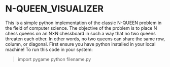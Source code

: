 # N-QUEEN_VISUALIZER
This is a simple python implementation of the classic N-QUEEN problem in the field of computer science.
The objective of the problem is to place N chess queens on an N×N chessboard in such a way that no two queens threaten each other. In other words, no two queens can share the same row, column, or diagonal.
First ensure you have python installed in your local machine!
To run this code in your system:
>import pygame
>python filename.py

